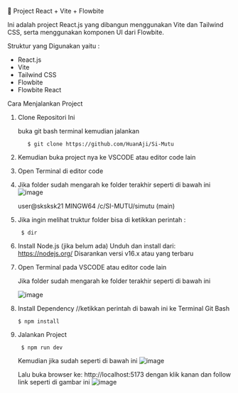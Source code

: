 🚀 Project React + Vite + Flowbite

Ini adalah project React.js yang dibangun menggunakan Vite dan Tailwind CSS, serta menggunakan komponen UI dari Flowbite.

Struktur yang Digunakan yaitu :

- React.js
- Vite
- Tailwind CSS
- Flowbite
- Flowbite React


Cara Menjalankan Project

1. Clone Repositori Ini

    buka git bash terminal kemudian jalankan
      
          $ git clone https://github.com/HuanAji/Si-Mutu

2. Kemudian buka project nya ke VSCODE atau editor code lain
3. Open Terminal di editor code
4. Jika folder sudah mengarah ke folder terakhir seperti di bawah ini
![image](https://github.com/user-attachments/assets/dbce9d04-4acd-4873-89ef-d86c8b10ba3c)

   user@sksksk21 MINGW64 /c/SI-MUTU/simutu (main)

5. Jika ingin melihat truktur folder bisa di ketikkan perintah :
    
        $ dir

6. Install Node.js (jika belum ada)
    Unduh dan install dari: https://nodejs.org/
    Disarankan versi v16.x atau yang terbaru

6. Open Terminal pada VSCODE atau editor code lain 

      Jika folder sudah mengarah ke folder terakhir seperti di bawah ini

     ![image](https://github.com/user-attachments/assets/dbce9d04-4acd-4873-89ef-d86c8b10ba3c)


3. Install Dependency
      //ketikkan perintah di bawah ini ke Terminal Git Bash

       $ npm install

5. Jalankan Project

        $ npm run dev

    Kemudian jika sudah seperti di bawah ini 
    ![image](https://github.com/user-attachments/assets/9a4f01b1-df30-4a8c-a61c-1a29313f4c42)
    
    Lalu buka browser ke: http://localhost:5173 dengan klik kanan dan follow link seperti di gambar ini 
    ![image](https://github.com/user-attachments/assets/2245b285-4af1-44c9-9696-6b0f819fe1ad)



